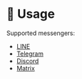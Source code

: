 # 🎯 Usage

Supported messengers:

- [LINE](./integrations/line.md)
- [Telegram](./integrations/telegram.md)
- [Discord](./integrations/discord.md)
- [Matrix](./integrations/matrix.md)
